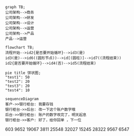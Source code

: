 
```mermaid
graph TB;
公司架构-->商务
公司架构-->研发
公司架构-->设计
公司架构-->运营
公司架构-->产品
产品-->运营
```

```mermaid
flowchart TB;
流程开始-->id2{是否要开始循环}-->id3(是)
id3(是)-->id6((圆形节点))-->id[(圆柱)]-->id7((流程结束))
id2{是否要开始循环}-->id4(否)-->id5(流程结束)
```

```mermaid
pie title 饼状图;
"test1": 50
"test2": 20
"test3": 20
"test4": 10
```

```mermaid
sequenceDiagram 
客户->>银行柜台: 我要存钱  
银行柜台->>后台: 改一下这个账户数字哦  
后台->>银行柜台: 账户的数字改完了，明天起息  
银行柜台->>客户: 好了，给你回单 ，下一位
```

603
9652
19067
3811
25548
32027
15245
28322
9567
6547
